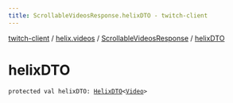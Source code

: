 ```yaml
---
title: ScrollableVideosResponse.helixDTO - twitch-client
---
```


[twitch-client](../../index.html) / [helix.videos](../index.html) / [ScrollableVideosResponse](index.html) / [helixDTO](./helix-d-t-o.html)

# helixDTO

`protected val helixDTO: `[`HelixDTO`](../../helix.http.model/-helix-d-t-o/index.html)`<`[`Video`](../../helix.videos.model/-video/index.html)`>`